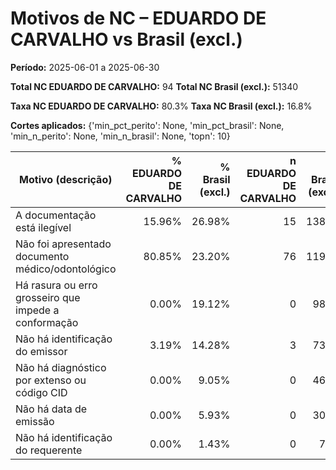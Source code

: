 # Motivos de NC – EDUARDO DE CARVALHO vs Brasil (excl.)

**Período:** 2025-06-01 a 2025-06-30

**Total NC EDUARDO DE CARVALHO:** 94  **Total NC Brasil (excl.):** 51340

**Taxa NC EDUARDO DE CARVALHO:** 80.3%  **Taxa NC Brasil (excl.):** 16.8%

**Cortes aplicados:** {'min_pct_perito': None, 'min_pct_brasil': None, 'min_n_perito': None, 'min_n_brasil': None, 'topn': 10}

| Motivo (descrição) | % EDUARDO DE CARVALHO | % Brasil (excl.) | n EDUARDO DE CARVALHO | n Brasil (excl.) |
|--------------------|---------:|---------:|---------:|---------:|
| A documentação está ilegível | 15.96% | 26.98% | 15 | 13853 |
| Não foi apresentado documento médico/odontológico | 80.85% | 23.20% | 76 | 11911 |
| Há rasura ou erro grosseiro que impede a conformação | 0.00% | 19.12% | 0 | 9818 |
| Não há identificação do emissor | 3.19% | 14.28% | 3 | 7333 |
| Não há diagnóstico por extenso ou código CID | 0.00% | 9.05% | 0 | 4648 |
| Não há data de emissão | 0.00% | 5.93% | 0 | 3042 |
| Não há identificação do requerente | 0.00% | 1.43% | 0 | 735 |
